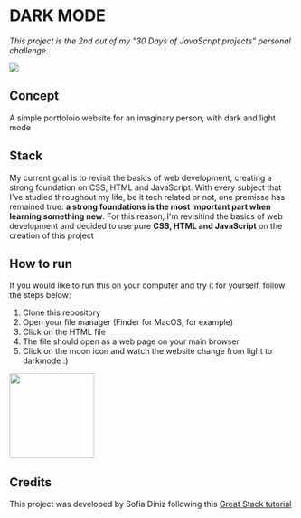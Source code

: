 # DARK MODE
_This project is the 2nd out of my "30 Days of JavaScript projects" personal challenge._


![](https://i.giphy.com/media/v1.Y2lkPTc5MGI3NjExcDc4bXhuZ3FlODdjM2k4c2tiemE5cGxsa3R0bHdwcnc2b21taTVqNiZlcD12MV9pbnRlcm5hbF9naWZfYnlfaWQmY3Q9Zw/9qWouhcet3QWGlP5Ys/giphy.gif)

## Concept
A simple portfoloio website for an imaginary person, with dark and light mode

## Stack
My current goal is to revisit the basics of web development, creating a strong foundation on CSS, HTML and JavaScript. With every subject that I've studied throughout my life, be it tech related or not, one premisse 
has remained true: **a strong foundations is the most important part when learning something new**. For this reason, I'm revisitind the basics of web development and decided to use pure **CSS, HTML and JavaScript** on the creation of this project

## How to run
If you would like to run this on your computer and try it for yourself, follow the steps below:

1. Clone this repository
2. Open your file manager (Finder for MacOS, for example)
3. Click on the HTML file
4. The file should open as a web page on your main browser
5. Click on the moon icon and watch the website change from light to darkmode :)

<img src="https://i.giphy.com/media/v1.Y2lkPTc5MGI3NjExdnBjM2Vvc2p6MXVjZTZ5MjNoZ2F4czg0ZW5tZDV3eHhtYjI3NXZzOCZlcD12MV9pbnRlcm5hbF9naWZfYnlfaWQmY3Q9Zw/HzPtbOKyBoBFsK4hyc/giphy.gif" width="150" height="150"/>

## Credits
This project was developed by Sofia Diniz following this [Great Stack tutorial](https://www.youtube.com/watch?v=g1j9rR-H1lk&list=PLjwm_8O3suyOgDS_Z8AWbbq3zpCmR-WE9&index=8)
